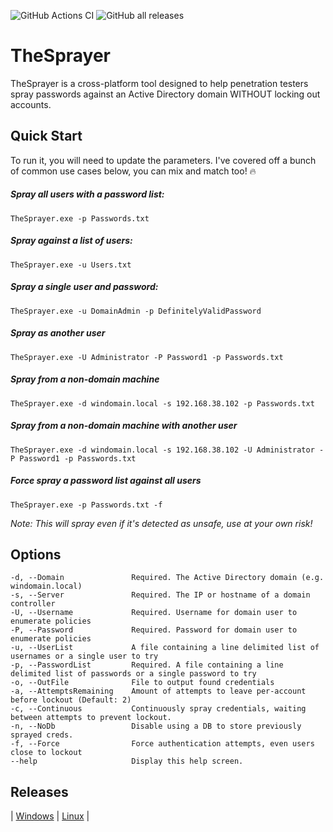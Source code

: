 ﻿![GitHub Actions CI](https://github.com/coj337/TheSprayer/workflows/CI/badge.svg)
![GitHub all releases](https://img.shields.io/github/downloads/coj337/TheSprayer/total)

# TheSprayer
TheSprayer is a cross-platform tool designed to help penetration testers spray passwords against an Active Directory domain WITHOUT locking out accounts.  

## Quick Start
To run it, you will need to update the parameters.
I've covered off a bunch of common use cases below, you can mix and match too! 🔥

##### Spray all users with a password list:
```
TheSprayer.exe -p Passwords.txt
```

##### Spray against a list of users:
```
TheSprayer.exe -u Users.txt
```

##### Spray a single user and password:
```
TheSprayer.exe -u DomainAdmin -p DefinitelyValidPassword
``` 

##### Spray as another user
```
TheSprayer.exe -U Administrator -P Password1 -p Passwords.txt
```

##### Spray from a non-domain machine
```
TheSprayer.exe -d windomain.local -s 192.168.38.102 -p Passwords.txt
```

##### Spray from a non-domain machine with another user
```
TheSprayer.exe -d windomain.local -s 192.168.38.102 -U Administrator -P Password1 -p Passwords.txt
```

##### Force spray a password list against all users
```
TheSprayer.exe -p Passwords.txt -f
```
*Note: This will spray even if it's detected as unsafe, use at your own risk!*

## Options
```
-d, --Domain               Required. The Active Directory domain (e.g. windomain.local)
-s, --Server               Required. The IP or hostname of a domain controller
-U, --Username             Required. Username for domain user to enumerate policies
-P, --Password             Required. Password for domain user to enumerate policies
-u, --UserList             A file containing a line delimited list of usernames or a single user to try
-p, --PasswordList         Required. A file containing a line delimited list of passwords or a single password to try
-o, --OutFile              File to output found credentials
-a, --AttemptsRemaining    Amount of attempts to leave per-account before lockout (Default: 2)
-c, --Continuous           Continuously spray credentials, waiting between attempts to prevent lockout.
-n, --NoDb                 Disable using a DB to store previously sprayed creds.
-f, --Force                Force authentication attempts, even users close to lockout
--help                     Display this help screen.
```

## Releases
| [Windows](https://github.com/coj337/TheSprayer/releases/latest/download/TheSprayer.exe) |
[Linux](https://github.com/coj337/TheSprayer/releases/latest/download/TheSprayer) |
